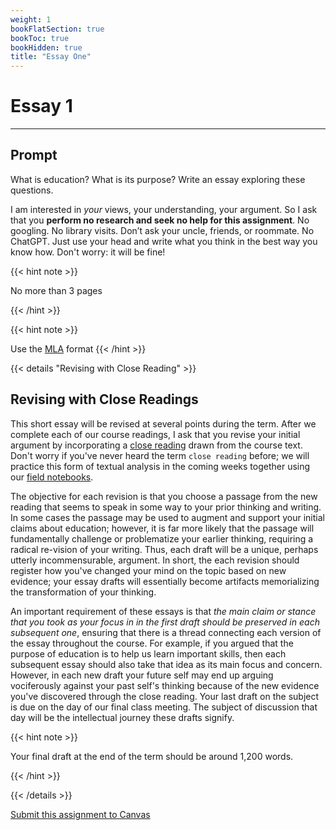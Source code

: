 ```yaml
---
weight: 1
bookFlatSection: true
bookToc: true
bookHidden: true
title: "Essay One"
---
```


# Essay 1

---

## Prompt

What is education? What is its purpose? Write an essay exploring these questions. 

I am interested in *your* views, your understanding, your argument. So I ask that you **perform no research and seek no help for this assignment**. No googling. No library visits. Don’t ask your uncle, friends, or roommate. No ChatGPT. Just use your head and write what you think in the best way you know how. Don't worry: it will be fine!

{{< hint note >}} 

<span style="color: var(--circle-dots)"><i class="far fa-dot-circle"></i></span> No more than 3 pages

{{< /hint >}} 

{{< hint note >}} 

<span style="color: var(--circle-dots)"><i class="far fa-dot-circle"></i></span> Use the [MLA](/resources/open-handbook/chapter-11-mla/) format
{{< /hint >}} 


{{< details "Revising with Close Reading" >}}
## Revising with Close Readings

This short essay will be revised at several points during the term. After we complete each of our course readings, I ask that you revise your initial argument by incorporating a [close reading](/resources/project-grain-elevator/thought-machines/) drawn from the course text. Don't worry if you've never heard the term `close reading` before; we will practice this form of textual analysis in the coming weeks together using our [field notebooks](/resources/project-grain-elevator/field-notes/). 

The objective for each revision is that you choose a passage from the new reading that seems to speak in some way to your prior thinking and writing. In some cases the passage may be used to augment and support your initial claims about education; however, it is far more likely that the passage will fundamentally challenge or problematize your earlier thinking, requiring a radical re-vision of your writing. Thus, each draft will be a unique, perhaps utterly incommensurable, argument. In short, the each revision should register how you've changed your mind on the topic based on new evidence; your essay drafts will essentially become artifacts memorializing the transformation of your thinking. 

An important requirement of these essays is that *the main claim or stance that you took as your focus in in the first draft should be preserved in each subsequent one*, ensuring that there is a thread connecting each version of the essay throughout the course. For example, if you argued that the purpose of education is to help us learn important skills, then each subsequent essay should also take that idea as its main focus and concern. However, in each new draft your future self may end up arguing vociferously against your past self's thinking because of the new evidence you've discovered through the close reading. Your last draft on the subject is due on the day of our final class meeting. The subject of discussion that day will be the intellectual journey these drafts signify. 

{{< hint note >}} 

<span style="color: var(--circle-dots)"><i class="far fa-dot-circle"></i></span> Your final draft at the end of the term should be around 1,200 words.

{{< /hint >}} 

{{< /details >}}

<!---

{{< details "Essay 1 Revision" >}}

#

Formal education is one of the central features of our lives---a deep, organizing structure that has shaped and influenced us in profound and unaccountable ways. Education, like culture more broadly, is so ordinary and pervasive that it has become thoroughly naturalized, its powerful influence rendered virtually invisible to us. Education, in short, is just something that we've always done, something that has always been with us, something that is self-evidently the right and obvious thing to do---part of the everyday backdrop of life that we take for granted and rarely consider critically. 

Although it is quite difficult to escape the naturalizing trance that comes from our habitual exposure to such common features of our lifeworld, it is important to develop a capacity for this form of analysis---to see more clearly the weird within the familiar. Let's attempt to do something like this now: take a step outside of your own experience of formal education and try to gain some distance on the practices and normalizing structures that have been such a large part of your life since before you can even remember. Try to set aside all you know. Defamiliarize these experiences: hold them at a distance and try to look at them with a fresh perspective, as if for the first time. What do you see? This will require some effort: it is quite difficult to step outside of the automaticity that we fall into when we confront something that we think know well. Our knowledge and familiarity and comfort with a thing often blinds us to new insights about it; in an odd sense, our knowledge can be a handicap. 

---

#### <p style="text-align: center;"><span style="color: var(--due)"><i class="fa-brands fa-reddit-alien"></i> Alien Ethnography</span></p>

---

It might be helpful to begin your thinking by adopting the objective, cold analysis of some alien sociologist from outer space who has traveled many light-years to study the ways of humans. 

After cultivating this perspective, ask yourself: Are the purposes of education we commonly cite (perhaps even the ones you argued for in your first draft) actually reflected in how we construct systems of education? If not, what values does education truly seem to promote when we look at it in this new light? Does education as we have known it have some occulted or clandestine goals or purposes? Are there things that seem odd or counterproductive or wrong in how we go about education? Why do we do the things we do? Why have we built the educational institutions that we have? Are these "educational" experiences and structures actually promoting what we claim they do?

---

- Write a `response` to your first draft at the conclusion of your current one exploring these (or related) questions. 

- To help you in this work, gather the syllabi from your other two courses and closely examine these textual artifacts, like an archaeologist unearthing a shard of pottery in the desert. What do you make of these things? Since you are entering the new (and strange) culture of higher education, these textual artifacts may help you understand the values, ideas, preconceptions, and preoccupations that have authority there. 

- Your final draft should be about 1,500 words in length.

{{< /details >}}

---

{{< hint note >}} 
<span style="color: var(--readings)"><i class="fas fa-clipboard"></i></span> First Draft Notes
{{< /hint >}} 

{{< details "Topic Sentences and Unified Paragraphs" >}}

#

## Topic Sentences 

`Topic sentences` function like a miniature `thesis` that communicates the purpose or main idea of a paragraph. It is important that your topic sentences are clear and accurately reflect the nature of the paragraph it initiates.

Most commonly, topic sentences are strong, declarative statements that make a `claim`. The sentences that follow the topic sentence in the paragraph are used to support that claim. However, a topic sentence may also be a question. In this case, the sentences that follow the topic sentence are used to move toward a conclusion or further develop the question.

### <i class="fas fa-lightbulb"></i> Some generally good advice about topic sentences:

1. Use the topic sentence of each paragraph to clearly state the subject or focus of the paragraph. If the paragraph and topic sentence are not in sync, or if the topic sentence doesn't actually state the nature of the paragraph, you need to revise it.

2. Use the topic sentence to set forth a `claim` that supports the thesis and drives the argument forward. This is not a hard rule, and there are other ways to start a paragraph, but it is a strong way that helps keep you focused.

Compare:

- <span style="color: var(--due)"><i class="fas fa-times-circle"></i></span> My high school has a unique program that allowed students to experiment and explore. 

- <span style="color: var(--in-class)"><i class="fas fa-check-circle"></i></span> Education facilitates inquiry and exploration, which are critical needs in the life of every human being.

More information on topic sentences, including examples, here in the [*Open Handbook*](/resources/open-handbook/chapter-7). 

---

## Paragraphs 

### <i class="fas fa-lightbulb"></i> Some generally good advice about paragraphs:

Paragraphs should be *unified*: every sentence in the paragraph should focus in some way on the main idea expressed in the `topic sentence`. Further, the paragraph’s individual sentences should be presented in a logical order and flow naturally from one to the other. While this is not a strict rule, it may be helpful to think of paragraphs as miniature essays, each with their own thesis, development, and proof. 

- More information on paragraphs, including examples, here in the [*Open Handbook*](/resources/open-handbook/chapter-7). 


{{< /details >}}



{{< details "Everyday vs. Every day" >}}
#

In the first draft I saw many students who were confused about **everyday** (as one word) and **every day** (as two words). They are very different in their meanings:


- <span style="color: var(--circle-dots)"><i class="far fa-dot-circle"></i></span> **everyday**: *adj*. As one word you use it to mean that something is *ordinary* or *common*. In fact, just substitute one of those words in place of everyday to see if the sentence still makes sense. 

- <span style="color: var(--circle-dots)"><i class="far fa-dot-circle"></i></span> **every day** *adv*. As two words it is an adverbial phrase that means "each day" or "daily," a reference to the frequency of a certain action.


---

- <span style="color: var(--due)"><i class="fas fa-times-circle"></i></span> My son eats oatmeal everyday. 

- <span style="color: var(--in-class)"><i class="fas fa-check-circle"></i></span> My son eats oatmeal every day.


---

- <span style="color: var(--in-class)"><i class="fas fa-check-circle"></i></span> The everyday struggles of many Americans are truly heartbreaking.

- <span style="color: var(--due)"><i class="fas fa-times-circle"></i></span> The every day struggles of many Americans are truly heartbreaking.

---

## The <i class="fas fa-bomb"></i> F-bomb solution™

For no particular reason I have discovered that if you can put an f-bomb between **every** and **day** then it should be *two words*:

- <span style="color: var(--in-class)"><i class="fas fa-check-circle"></i></span>  I go to the store every [f*ing] day. 

- <span style="color: var(--due)"><i class="fas fa-times-circle"></i></span> These are my every [f*ing] day pants.

A clever way to remember this:

+ Every <i class="fas fa-bomb"></i> day (See the space? An F-bomb fits in there. Two words.)

+ Everyday (No space for the bomb. One word.)

{{< /details >}}

{{< details "Comma Splices and Semicolons" >}}
#

### Semicolons

**A. Used to separate a series of items containing commas.** (Not very common).

- <span style="color: var(--due)"><i class="fas fa-times-circle"></i></span> I went to London, England, Paris, France, Bristol, Tennessee, and Berlin, Germany. 

- <span style="color: var(--in-class)"><i class="fas fa-check-circle"></i></span> I went to London, England; Paris, France; Bristol, Tennessee; and Berlin, Germany. 

**B.  Used to link two independent clauses to suggest a connection.** (Very common).

- <span style="color: var(--in-class)"><i class="fas fa-check-circle"></i></span> My son had trouble sleeping last night; I shouldn't have given him that chocolate cupcake.

- <span style="color: var(--in-class)"><i class="fas fa-check-circle"></i></span> Americans say they appreciate the hard work of teachers; however, very few are willing to pay them a decent wage. 

**C.  Things you don't do with semicolons**.

- <span style="color: var(--due)"><i class="fas fa-times-circle"></i></span> Please get three things from the store; bread, milk, and a *lot* of beer.

- <span style="color: var(--in-class)"><i class="fas fa-check-circle"></i></span> Please get three things from the store: bread, milk, and a *lot* of beer.  

### Comma splice errors

A comma splice error occurs when you use a comma to connect two independent clauses: 

- <span style="color: var(--due)"><i class="fas fa-times-circle"></i></span> I love my red truck, it is a Chevy Colorado. 

- <span style="color: var(--in-class)"><i class="fas fa-check-circle"></i></span> I love my red truck. It is a Chevy Colorado. 

- <span style="color: var(--in-class)"><i class="fas fa-check-circle"></i></span> I love my red truck; it is a Chevy Colorado. 

{{< /details >}}

{{< details "The Em Dash — " >}}

#

The **em dash** is perhaps the most versatile punctuation mark: it can function like a comma, colon, or parentheses. In formal writing it is used to indicate extra information or an aside---much as you would do with commas, colons, or parentheses. There is a good explainer on this punctuation mark on the [Merriam-Webster site](https://www.merriam-webster.com/words-at-play/em-dash-en-dash-how-to-use). The two most common uses in formal writing are displayed here:

- <span style="color: var(--due)"><i class="fas fa-times-circle"></i></span> The Soviets gave us the greatest exercise tool ever invented - the kettlebell. 
- <span style="color: var(--in-class)"><i class="fas fa-check-circle"></i></span> The Soviets gave us the greatest exercise tool ever invented—the kettlebell. 

- <span style="color: var(--in-class)"><i class="fas fa-check-circle"></i></span> The Soviet-Afghan War---a main contributor to the fall of the Soviet Union---has received increased scrutiny by scholars as America's mission there has foundered. 

{{< /details >}}

{{< details "Emphasis " >}}

#

How do you show emphasis in formal writing?

- <span style="color: var(--due)"><i class="fas fa-times-circle"></i></span> Unless I am being unusually calculating, I don't DECIDE to befriend someone . . . 

- <span style="color: var(--due)"><i class="fas fa-times-circle"></i></span> Unless I am being unusually calculating, I don't **decide** to befriend someone . . .

- <span style="color: var(--in-class)"><i class="fas fa-check-circle"></i></span> Unless I am being unusually calculating, I don't *decide* to befriend someone . . .

{{< /details >}}

{{< details "The 5 Paragraph Essay" >}}

#

Everyone was taught the 5-paragraph essay form in high school. There is an introduction with a thesis, three paragraphs of support, and a summary conclusion that restates the thesis. 

The problem is that you can't really do much in 5-paragraphs and your time at Dartmouth will require you to reach for rhetorical forms that can accommodate much more complexity. One place to begin is to imagine that your paper is as many paragraphs as needed in order to justify the thesis. There is no magic number of paragraphs. There is no recipe or formula. 

Another thing to reconsider is the `summary conclusion` that is a hallmark of the 5-paragraph essay. I saw many of these. You say what you've just said again at the end. Strong readers might find this somewhat insulting since it assumes we can't understand what we just read or hold these ideas in our heads for 5 paragraphs. 

If we imagine that the reader has a good grasp on what you've just argued, how should your piece end? What do you need to say or do or explain to achieve closure? What do you hope the reader takes away from your argument? What should they do in response to it? 

{{< /details >}}

--->

<i class="fa fa-cloud-upload-alt"></i> [Submit this assignment to Canvas](https://canvas.dartmouth.edu)


